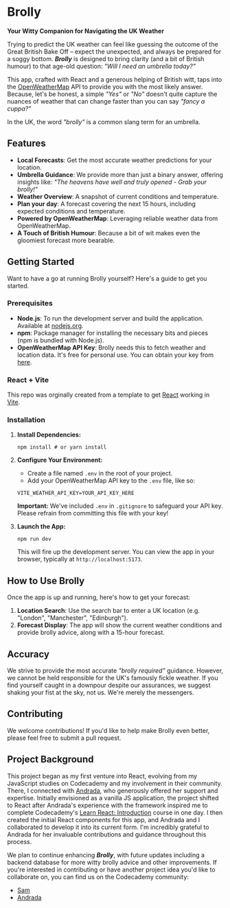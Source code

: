 # Brolly

**Your Witty Companion for Navigating the UK Weather**

Trying to predict the UK weather can feel like guessing the outcome of the Great British Bake Off – expect the unexpected, and always be prepared for a soggy bottom. ***Brolly*** is designed to bring clarity (and a bit of British humour) to that age-old question: *"Will I need an umbrella today?"*

This app, crafted with React and a generous helping of British witt, taps into the [OpenWeatherMap](https://openweathermap.org/) API to provide you with the most likely answer. Because, let's be honest, a simple *"Yes"* or *"No"* doesn't quite capture the nuances of weather that can change faster than you can say *"fancy a cuppa?"*

In the UK, the word *"brolly"* is a common slang term for an umbrella.

## Features

- **Local Forecasts**: Get the most accurate weather predictions for your location.
- **Umbrella Guidance**: We provide more than just a binary answer, offering insights like: *"The heavens have well and truly opened - Grab your brolly!"*
- **Weather Overview**: A snapshot of current conditions and temperature.
- **Plan your day**: A forecast covering the next 15 hours, including expected conditions and temperature.
- **Powered by OpenWeatherMap**: Leveraging reliable weather data from OpenWeatherMap.
- **A Touch of British Humour**: Because a bit of wit makes even the gloomiest forecast more bearable.

## Getting Started

Want to have a go at running Brolly yourself? Here's a guide to get you started.

### Prerequisites

- **Node.js**: To run the development server and build the application. Available at [nodejs.org](https://nodejs.org/).
- **npm**: Package manager for installing the necessary bits and pieces (npm is bundled with Node.js).
- **OpenWeatherMap API Key**: Brolly needs this to fetch weather and location data. It's free for personal use. You can obtain your key from [here](https://openweathermap.org/).

### React + Vite

This repo was orginally created from a template to get [React](https://react.dev/) working in [Vite](https://vite.dev/).

### Installation

1. **Install Dependencies:**

    ```
    npm install # or yarn install
    ```

2. **Configure Your Environment:**

    - Create a file named `.env` in the root of your project.
    - Add your OpenWeatherMap API key to the `.env` file, like so:

    ```
    VITE_WEATHER_API_KEY=YOUR_API_KEY_HERE
    ```

    **Important:** We've included `.env` in `.gitignore` to safeguard your API key. Please refrain from committing this file with your key!

3. **Launch the App:**

    ```
    npm run dev
    ```

    This will fire up the development server. You can view the app in your browser, typically at `http://localhost:5173`.

## How to Use Brolly

Once the app is up and running, here's how to get your forecast:

1. **Location Search**: Use the search bar to enter a UK location (e.g. "London", "Manchester", "Edinburgh").
2. **Forecast Display**: The app will show the current weather conditions and provide brolly advice, along with a 15-hour forecast.

## Accuracy

We strive to provide the most accurate *"brolly required"* guidance. However, we cannot be held responsible for the UK's famously fickle weather. If you find yourself caught in a downpour despite our assurances, we suggest shaking your fist at the sky, not us. We're merely the messengers.

## Contributing

We welcome contributions! If you'd like to help make Brolly even better, please feel free to submit a pull request.

## Project Background

This project began as my first venture into React, evolving from my JavaScript studies on Codecademy and my involvement in their community. There, I connected with [Andrada](https://github.com/ndrada), who generously offered her support and expertise. Initially envisioned as a vanilla JS application, the project shifted to React after Andrada's experience with the framework inspired me to complete Codecademy's [Learn React: Introduction](https://www.codecademy.com/learn/learn-react-introduction) course in one day. I then created the initial React components for this app, and Andrada and I collaborated to develop it into its current form. I'm incredibly grateful to Andrada for her invaluable contributions and guidance throughout this process.

We plan to continue enhancing ***Brolly***, with future updates including a backend database for more witty brolly advice and other improvements. If you're interested in contributing or have another project idea you'd like to collaborate on, you can find us on the Codecademy community:

- [Sam](https://community.codecademy.com/u/52921cf0)
- [Andrada](https://community.codecademy.com/u/83a8a8f4)
